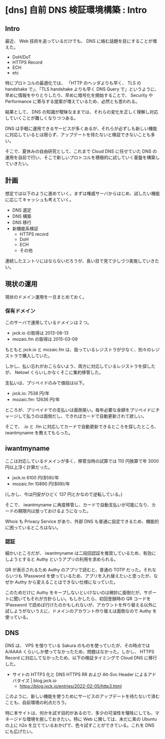 # [dns] 自前 DNS 検証環境構築 : Intro

## Intro

最近、 Web 技術を追っているだけでも、 DNS に絡む話題を目にすることが増えた。

- DoH/DoT
- HTTPS Record
- ECH
- etc

特にプロトコルの最適化では、 「HTTP のヘッダよりも早く、 TLS の handshake で」、「TLS handshake よりも早く DNS Query で」というように、早めに情報をやりとりしたり、早めに暗号化を開始することで、 Security や Performance に寄与する提案が増えているため、必然とも思われる。

結果として、 DNS の知識が曖昧なままでは、それらの変化を正しく理解し対応していくことが難しくなりつつある。

DNS は手軽に運用できるサービスが多くあるが、それらが必ずしも新しい機能に対応しているとは限らず、アップデートを待たないと検証できないことも多い。

そこで、夏休みの自由研究として、これまで Cloud DNS に任せていた DNS の運用を自前で行い、そこで新しいプロトコルを積極的に試していく基盤を構築していきたい。


## 計画

想定では以下のように進めていく。まずは権威サーバからはじめ、試したい機能に応じてキャッシュも考えていく。

- DNS 選定
- DNS 構築
- DNS 移行
- 新機能系検証
  - HTTPS record
  - DoH
  - ECH
  - その他

連続したエントリにはならないだろうが、長い目で見て少しづつ実施していきたい。


## 現状の運用

現状のドメイン運用を一旦まとめておく。


### 保有ドメイン

このサーバで運用しているドメインは 2 つ。

- jxck.io の取得は 2013-08-13
- mozaic.fm の取得は 2015-03-09

もともと jxck.io と mozaic.fm は、扱っているレジストラが少なく、別々のレジストラで購入していた。

しかし、払い忘れがおこらないよう、両方に対応しているレジストラを探したが、 Netowl くらいしかなくそこに集約移管した。

支払いは、プリペイドのみで値段は以下。

- jxck.io: 7538 円/年
- mozaic.fm: 12636 円/年

ところが、プリペイドでの支払いは面倒臭い。毎年必要な金額をプリペイドにチャージして払うのは面倒だし、できればカードで自動更新されて欲しい。

そこで、 .io と .fm に対応してカードで自動更新できるところを探したところ、 iwantmyname を教えてもらった。


## iwantmyname

ここは対応しているドメインが多く、移管当時の試算では 110 円換算で年 3000 円以上浮く計算だった。

- jxck.io 6100 円($59)/年
- mozaic.fm 10890 円($99)/年

(しかし、今は円安がひどく 137 円とかなので逆転している。)

そこで、 iwantmyname に再度移管し、カードで自動支払いが可能になり、カードの期限内は放っておけるようになった。

Whois も Privacy Service があり、外部 DNS も普通に設定できるため、機能的に困っているところはない。


### 認証

細かいところだが、 iwantmyname は二段回認証を推奨しているため、有効にしようとすると Authy というアプリの利用を求められる。

QR が表示されるため Authy のアプリで読むと、普通の TOTP だった。それならいつも 1Password を使っているため、アプリを入れ替えたいと思ったが、なぜか Authy から変えることはできない仕様になっていた。

このためだけに Authy をキープしないといけないのは微妙に面倒だが、サポートに聞いてもそれが方針らしい。もしかしたら、初回登録時の QR コードを 1Password で読めば行けたのかもしれないが、アカウントを作り替える以外に試しようがないうえに、ドメインのアカウント作り替えは面倒なので Authy を使っている。


## DNS

DNS は、 VPS を借りている Sakura のものを使っていたが、その時点では A/AAAA くらいしか使ってなかったため、問題はなかった。しかし、 HTTPS Record に対応してなかったため、以下の検証タイミングで Cloud DNS に移行した。

- サイトの HTTP3 化と DNS HTTPS RR および Alt-Svc Header によるアドバタイズ | blog.jxck.io
  - https://blog.jxck.io/entries/2022-02-05/http3.html

このように、新しい機能を使うためにサービスのアップデートを待たないで済むことも、自前環境の利点だろう。

特に本サイトは、何かを試す目的があるので、多少の可溶性を犠牲にしても、マネージドな環境を脱しておきたい。特に Web に関しては、未だに素の Ubuntu の上に h2o を立てているおかげで、色々試すことができている。これを DNS にも広げたい。